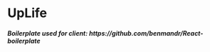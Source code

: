 # UpLife

<h5>Boilerplate used for <b>client</b>: https://github.com/benmandr/React-boilerplate</h5>
